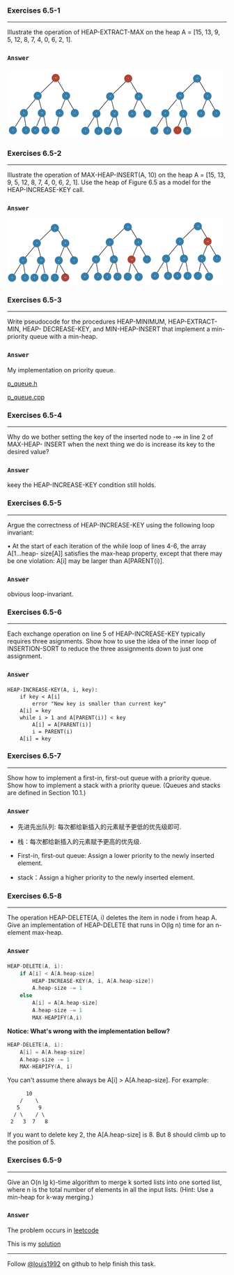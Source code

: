### Exercises 6.5-1
***
Illustrate the operation of HEAP-EXTRACT-MAX on the heap A = [15, 13, 9, 5, 12, 8, 7, 4, 0, 6, 2, 1].



### `Answer`
![](./repo/s5/1.png)


### Exercises 6.5-2
***
Illustrate the operation of MAX-HEAP-INSERT(A, 10) on the heap A = [15, 13, 9, 5, 12, 8,
7, 4, 0, 6, 2, 1]. Use the heap of Figure 6.5 as a model for the HEAP-INCREASE-KEY call.


### `Answer`
![](./repo/s5/2.png)

### Exercises 6.5-3
***
Write pseudocode for the procedures HEAP-MINIMUM, HEAP-EXTRACT-MIN, HEAP- DECREASE-KEY, and MIN-HEAP-INSERT that implement a min-priority queue with a min-heap.

### `Answer`
My implementation on priority queue.

[p_queue.h](./p_queue.h)

[p_queue.cpp](./p_queue.cpp)


### Exercises 6.5-4
***
Why do we bother setting the key of the inserted node to -∞ in line 2 of MAX-HEAP- INSERT when the next thing we do is increase its key to the desired value?

### `Answer`
keey the HEAP-INCREASE-KEY condition still holds.

### Exercises 6.5-5
***
Argue the correctness of HEAP-INCREASE-KEY using the following loop invariant:

• At the start of each iteration of the while loop of lines 4-6, the array A[1...heap- size[A]] satisfies the max-heap property, except that there may be one violation: A[i] may be larger than A[PARENT(i)].

### `Answer`
obvious loop-invariant.

### Exercises 6.5-6
***
Each exchange operation on line 5 of HEAP-INCREASE-KEY typically requires three asignments. Show how to use the idea of the inner loop of INSERTION-SORT to reduce the three assignments down to just one assignment.

### `Answer`
	HEAP-INCREASE-KEY(A, i, key):
		if key < A[i]
			error "New key is smaller than current key"
		A[i] = key
		while i > 1 and A[PARENT(i)] < key
			A[i] = A[PARENT(i)]
			i = PARENT(i)
		A[i] = key

### Exercises 6.5-7
***
Show how to implement a first-in, first-out queue with a priority queue. Show how to
implement a stack with a priority queue. (Queues and stacks are defined in Section 10.1.)

### `Answer`

* 先进先出队列: 每次都给新插入的元素赋予更低的优先级即可.
* 栈：每次都给新插入的元素赋予更高的优先级.

* First-in, first-out queue: Assign a lower priority to the newly inserted element.
* stack：Assign a higher priority to the newly inserted element.

### Exercises 6.5-8
***
The operation HEAP-DELETE(A, i) deletes the item in node i from heap A. Give an
implementation of HEAP-DELETE that runs in O(lg n) time for an n-element max-heap.

### `Answer`

```c
HEAP-DELETE(A, i):
	if A[i] < A[A.heap-size]
		HEAP-INCREASE-KEY(A, i, A[A.heap-size])
		A.heap-size -= 1
	else
		A[i] = A[A.heap-size]
		A.heap-size -= 1
		MAX-HEAPIFY(A,i)
```
**Notice: What's wrong with the implementation bellow?**
	
```c
HEAP-DELETE(A, i):
	A[i] = A[A.heap-size]
	A.heap-size -= 1
	MAX-HEAPIFY(A, i)
```
You can't assume there always be A[i] > A[A.heap-size].
For example:
```
      10
    /    \
   5      9
  / \    / \
 2   3  7   8
```
If you want to delete key 2, the A[A.heap-size] is 8. But 8 should climb up to the position of 5.

### Exercises 6.5-9
***
Give an O(n lg k)-time algorithm to merge k sorted lists into one sorted list, where n is the
total number of elements in all the input lists. (Hint: Use a min-heap for k-way merging.)

### `Answer`
The problem occurs in [leetcode](https://leetcode.com/problems/merge-k-sorted-lists/)

This is my [solution](https://github.com/gzc/leetcode/blob/master/cpp/021-030/Merge%20k%20Sorted%20Lists%20.cpp)


***
Follow [@louis1992](https://github.com/gzc) on github to help finish this task.

